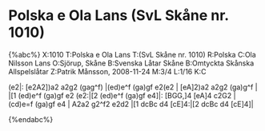 # Polska e Ola Lans  (SvL Skåne nr. 1010)

{%abc%}
X:1010
T:Polska e Ola Lans 
T:(SvL Skåne nr. 1010)
R:Polska
C:Ola Nilsson Lans
O:Sjörup, Skåne
B:Svenska Låtar Skåne
B:Omtyckta Skånska Allspelslåtar
Z:Patrik Månsson, 2008-11-24
M:3/4
L:1/16
K:C

(e2|: [e2A2])a2 a2g2 (gag^f) |(ed)e^f (ga)gf e2(e2 | [eA]2)a2 a2g2 (ga)g^f |
|[1 (ed)e^f (ga)gf e2 (e2:|[2 (ed)e^f (ga)gf e4]|: [BGG,]4 [eA]4 c2G2 | (cd)e=f (ga)gf e4 |
A2a2 g2^f2 e2d2 |[1 dcBc d4 [cE]4:|[2 dcBc d4 [cE]4]|


{%endabc%}

